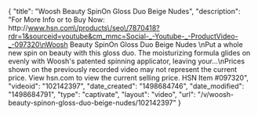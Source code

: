 {
    "title": "Woosh Beauty SpinOn Gloss Duo  Beige Nudes",
    "description": "For More Info or to Buy Now: http:\/\/www.hsn.com\/products\/seo\/7870418?rdr=1&sourceid=youtube&cm_mmc=Social-_-Youtube-_-ProductVideo-_-097320\nWoosh Beauty SpinOn Gloss Duo  Beige Nudes \nPut a whole new spin on beauty with this gloss duo. The moisturizing formula glides on evenly with Woosh's patented spinning applicator, leaving your...\nPrices shown on the previously recorded video may not represent the current price.  View hsn.com to view the current selling price. HSN Item #097320",
    "videoid": "102142397",
    "date_created": "1498684746",
    "date_modified": "1498684791",
    "type": "captivate",
    "layout": "video",
    "url": "\/v\/woosh-beauty-spinon-gloss-duo-beige-nudes\/102142397"
}